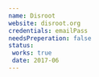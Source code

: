 ```yaml
---
name: Disroot
website: disroot.org
credentials: emailPass
needsPreperation: false
status:
 works: true
 date: 2017-06
---
```

